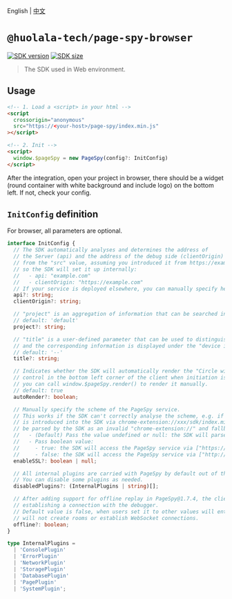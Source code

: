 [npm-image]: https://img.shields.io/npm/v/@huolala-tech/page-spy-browser?logo=npm&label=version
[npm-url]: https://www.npmjs.com/package/@huolala-tech/page-spy-browser
[minified-image]: https://img.shields.io/bundlephobia/min/@huolala-tech/page-spy-browser
[minified-url]: https://unpkg.com/browse/@huolala-tech/page-spy-browser/dist/iife/index.min.js

English | [中文](./README_ZH.md)

# `@huolala-tech/page-spy-browser`

[![SDK version][npm-image]][npm-url]
[![SDK size][minified-image]][minified-url]

> The SDK used in Web environment.

## Usage

```html
<!-- 1. Load a <script> in your html -->
<script
  crossorigin="anonymous"
  src="https://<your-host>/page-spy/index.min.js"
></script>

<!-- 2. Init -->
<script>
  window.$pageSpy = new PageSpy(config?: InitConfig)
</script>
```

After the integration, open your project in browser, there should be a widget (round container with white background and include logo) on the bottom left. If not, check your config.

## `InitConfig` definition

For browser, all parameters are optional.

```ts
interface InitConfig {
  // The SDK automatically analyses and determines the address of
  // the Server (api) and the address of the debug side (clientOrigin)
  // from the "src" value, assuming you introduced it from https://example.com/page-spy/index.min.js,
  // so the SDK will set it up internally:
  //   - api: "example.com"
  //   - clientOrigin: "https://example.com"
  // If your service is deployed elsewhere, you can manually specify here to override.
  api?: string;
  clientOrigin?: string;

  // "project" is an aggregation of information that can be searched in the room list on the debug side.
  // default: 'default'
  project?: string;

  // "title" is a user-defined parameter that can be used to distinguish the current debugging client,
  // and the corresponding information is displayed under the "device id" in each debugging connection panel.
  // default: '--'
  title?: string;

  // Indicates whether the SDK will automatically render the "Circle with Logo on White Background"
  // control in the bottom left corner of the client when initiation is complete. If set to false,
  // you can call window.$pageSpy.render() to render it manually.
  // default: true
  autoRender?: boolean;

  // Manually specify the scheme of the PageSpy service.
  // This works if the SDK can't correctly analyse the scheme, e.g. if PageSpy's browser plugin
  // is introduced into the SDK via chrome-extension://xxx/sdk/index.min.js, which will be
  // be parsed by the SDK as an invalid "chrome-extension://" and fallback to ["http://", "ws://"].
  //   - (Default) Pass the value undefined or null: the SDK will parse it automatically;
  //   - Pass boolean value:
  //     - true: the SDK will access the PageSpy service via ["https://", "wss://"].
  //     - false: the SDK will access the PageSpy service via ["http://", "wss://"]
  enableSSL?: boolean | null;

  // All internal plugins are carried with PageSpy by default out of the box.
  // You can disable some plugins as needed.
  disabledPlugins?: (InternalPlugins | string)[];

  // After adding support for offline replay in PageSpy@1.7.4, the client-integrated SDK can work without
  // establishing a connection with the debugger.
  // Default value is false, when users set it to other values will enters "offline mode", where PageSpy
  // will not create rooms or establish WebSocket connections.
  offline?: boolean;
}

type InternalPlugins =
  | 'ConsolePlugin'
  | 'ErrorPlugin'
  | 'NetworkPlugin'
  | 'StoragePlugin'
  | 'DatabasePlugin'
  | 'PagePlugin'
  | 'SystemPlugin';
```
